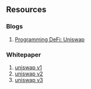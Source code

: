 ## Resources

### Blogs

1. [Programming DeFi: Uniswap](https://jeiwan.net/posts/programming-defi-uniswap-1/)

### Whitepaper

1. [uniswap v1](https://hackmd.io/@HaydenAdams/HJ9jLsfTz?type=view)
2. [uniswap v2](https://uniswap.org/whitepaper.pdf)
3. [uniswap v3](https://uniswap.org/whitepaper-v3.pdf)